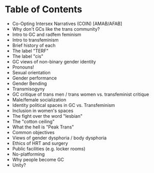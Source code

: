 # Table of Contents

* Co-Opting Intersex Narratives (COIN) [AMAB/AFAB]
* Why don't GCs like the trans community?
* Intro to GC and radfem feminism
* Intro to transfeminism
* Brief history of each
* The label "TERF"
* The label "cis"
* GC views of non-binary gender identity
* Pronouns!
* Sexual orientation
* Gender performance
* Gender Bending
* Transmisogyny
* GC critique of trans men / trans women vs. transfeminist critique
* Male/female socialization
* Identity political spaces in GC vs. Transfeminism
* Inclusion in women's spaces
* The fight over the word "lesbian"
* The "cotton ceiling"
* What the hell is "Peak Trans"
* Common objectives
* Views of gender dysphoria / body dysphoria
* Ethics of HRT and surgery
* Public facilities (e.g. locker rooms)
* No-platforming
* Why people become GC
* Unity?
